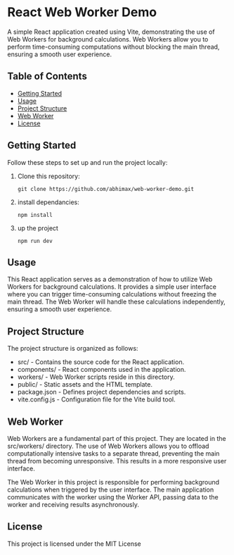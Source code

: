 # React Web Worker Demo

A simple React application created using Vite, demonstrating the use of Web Workers for background calculations. Web Workers allow you to perform time-consuming computations without blocking the main thread, ensuring a smooth user experience.

## Table of Contents

- [Getting Started](#getting-started)
- [Usage](#usage)
- [Project Structure](#project-structure)
- [Web Worker](#web-worker)
- [License](#license)

## Getting Started

Follow these steps to set up and run the project locally:

1. Clone this repository:

   ```shell
   git clone https://github.com/abhimax/web-worker-demo.git

   ```

2. install dependancies:
   ```shell
   npm install
   ```
3. up the project

   ```shell
   npm run dev
   ```

## Usage

This React application serves as a demonstration of how to utilize Web Workers for background calculations. It provides a simple user interface where you can trigger time-consuming calculations without freezing the main thread. The Web Worker will handle these calculations independently, ensuring a smooth user experience.

## Project Structure

The project structure is organized as follows:

- src/ - Contains the source code for the React application.
- components/ - React components used in the application.
- workers/ - Web Worker scripts reside in this directory.
- public/ - Static assets and the HTML template.
- package.json - Defines project dependencies and scripts.
- vite.config.js - Configuration file for the Vite build tool.

## Web Worker

Web Workers are a fundamental part of this project. They are located in the src/workers/ directory. The use of Web Workers allows you to offload computationally intensive tasks to a separate thread, preventing the main thread from becoming unresponsive. This results in a more responsive user interface.

The Web Worker in this project is responsible for performing background calculations when triggered by the user interface. The main application communicates with the worker using the Worker API, passing data to the worker and receiving results asynchronously.

## License

This project is licensed under the MIT License
